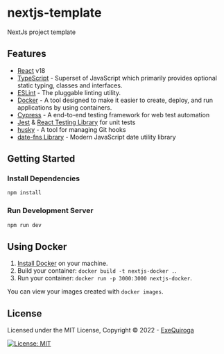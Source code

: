 # nextjs-template
NextJs project template

## Features

* [React](https://reactjs.org/) v18
* [TypeScript](https://typescriptlang.org) - Superset of JavaScript which primarily provides optional static typing, classes and interfaces.
* [ESLint](https://eslint.org/) - The pluggable linting utility.
* [Docker](https://www.docker.com/) - A tool designed to make it easier to create, deploy, and run applications by using containers.
* [Cypress](https://www.cypress.io/) - A end-to-end testing framework for web test automation
* [Jest](https://jestjs.io/) & [React Testing Library](https://testing-library.com/docs/react-testing-library/intro/) for unit tests
* [husky](https://typicode.github.io/husky/#/) - A tool for managing Git hooks
* [date-fns Library](https://date-fns.org/) - Modern JavaScript date utility library

## Getting Started

### Install Dependencies
```bash
npm install
```
### Run Development Server
```bash
npm run dev
```

## Using Docker

1. [Install Docker](https://docs.docker.com/get-docker/) on your machine.
1. Build your container: `docker build -t nextjs-docker .`.
1. Run your container: `docker run -p 3000:3000 nextjs-docker`.

You can view your images created with `docker images`.

## License
Licensed under the MIT License, Copyright © 2022 - [ExeQuiroga](https://exequiroga.dev)

[![License: MIT](https://img.shields.io/badge/License-MIT-yellow.svg)](https://opensource.org/licenses/MIT)